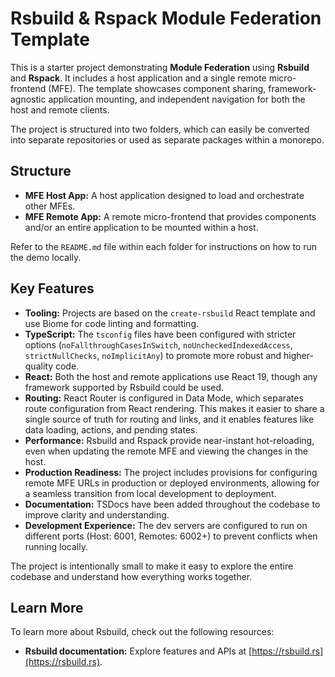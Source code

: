 # Rsbuild & Rspack Module Federation Template

This is a starter project demonstrating **Module Federation** using **Rsbuild** and **Rspack**. It includes a host application and a single remote micro-frontend (MFE). The template showcases component sharing, framework-agnostic application mounting, and independent navigation for both the host and remote clients.

The project is structured into two folders, which can easily be converted into separate repositories or used as separate packages within a monorepo.

## Structure

* **MFE Host App:** A host application designed to load and orchestrate other MFEs.
* **MFE Remote App:** A remote micro-frontend that provides components and/or an entire application to be mounted within a host.

Refer to the `README.md` file within each folder for instructions on how to run the demo locally.

## Key Features

* **Tooling:** Projects are based on the `create-rsbuild` React template and use Biome for code linting and formatting.
* **TypeScript:** The `tsconfig` files have been configured with stricter options (`noFallthroughCasesInSwitch`, `noUncheckedIndexedAccess`, `strictNullChecks`, `noImplicitAny`) to promote more robust and higher-quality code.
* **React:** Both the host and remote applications use React 19, though any framework supported by Rsbuild could be used.
* **Routing:** React Router is configured in Data Mode, which separates route configuration from React rendering. This makes it easier to share a single source of truth for routing and links, and it enables features like data loading, actions, and pending states.
* **Performance:** Rsbuild and Rspack provide near-instant hot-reloading, even when updating the remote MFE and viewing the changes in the host.
* **Production Readiness:** The project includes provisions for configuring remote MFE URLs in production or deployed environments, allowing for a seamless transition from local development to deployment.
* **Documentation:** TSDocs have been added throughout the codebase to improve clarity and understanding.
* **Development Experience:** The dev servers are configured to run on different ports (Host: 6001, Remotes: 6002+) to prevent conflicts when running locally.

The project is intentionally small to make it easy to explore the entire codebase and understand how everything works together.

## Learn More

To learn more about Rsbuild, check out the following resources:

* **Rsbuild documentation:** Explore features and APIs at [https://rsbuild.rs](https://rsbuild.rs).
